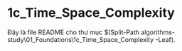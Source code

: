# 1c_Time_Space_Complexity

Đây là file README cho thư mục $(Split-Path algorithms-study\01_Foundations\1c_Time_Space_Complexity -Leaf).
